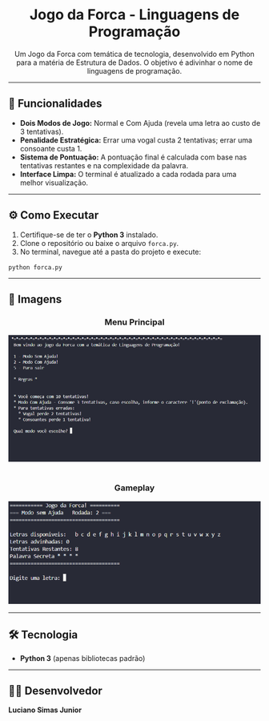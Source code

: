 <h1 align="center">Jogo da Forca - Linguagens de Programação</h1>

<p align="center">
  Um Jogo da Forca com temática de tecnologia, desenvolvido em Python para a matéria de Estrutura de Dados. O objetivo é adivinhar o nome de linguagens de programação.
</p>

<hr>

<h2>🚀 Funcionalidades</h2>
<ul>
  <li><b>Dois Modos de Jogo:</b> Normal e Com Ajuda (revela uma letra ao custo de 3 tentativas).</li>
  <li><b>Penalidade Estratégica:</b> Errar uma vogal custa 2 tentativas; errar uma consoante custa 1.</li>
  <li><b>Sistema de Pontuação:</b> A pontuação final é calculada com base nas tentativas restantes e na complexidade da palavra.</li>
  <li><b>Interface Limpa:</b> O terminal é atualizado a cada rodada para uma melhor visualização.</li>
</ul>

<hr>

<h2>⚙️ Como Executar</h2>
<ol>
  <li>Certifique-se de ter o <strong>Python 3</strong> instalado.</li>
  <li>Clone o repositório ou baixe o arquivo <code>forca.py</code>.</li>
  <li>No terminal, navegue até a pasta do projeto e execute:</li>
</ol>
<pre><code>python forca.py</code></pre>

<hr>

<h2>📸 Imagens</h2>
<div align="center">
  <h3>Menu Principal</h3>
  <img src="menu_forca.png" alt="Menu do Jogo" width="600"/>
  <br><br>
  <h3>Gameplay</h3>
  <img src="gameplay_forca.png" alt="Gameplay" width="600"/>
</div>

<hr>

<h2>🛠️ Tecnologia</h2>
<ul>
  <li><strong>Python 3</strong> (apenas bibliotecas padrão)</li>
</ul>

<hr>

<h2>👨‍💻 Desenvolvedor</h2>
<p>
  <strong>Luciano Simas Junior</strong>
</p>
